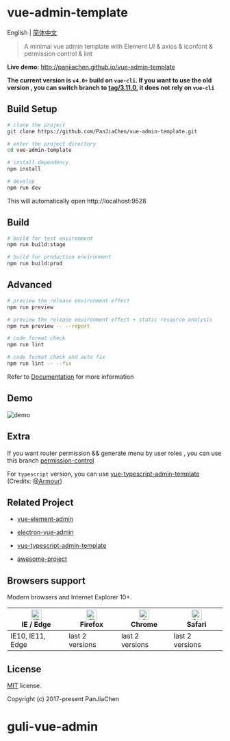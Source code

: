 # vue-admin-template

English | [简体中文](./README-zh.md)

> A minimal vue admin template with Element UI & axios & iconfont & permission control & lint

**Live demo:** http://panjiachen.github.io/vue-admin-template


**The current version is `v4.0+` build on `vue-cli`. If you want to use the old version , you can switch branch to [tag/3.11.0](https://github.com/PanJiaChen/vue-admin-template/tree/tag/3.11.0), it does not rely on `vue-cli`**

## Build Setup

```bash
# clone the project
git clone https://github.com/PanJiaChen/vue-admin-template.git

# enter the project directory
cd vue-admin-template

# install dependency
npm install

# develop
npm run dev
```

This will automatically open http://localhost:9528

## Build

```bash
# build for test environment
npm run build:stage

# build for production environment
npm run build:prod
```

## Advanced

```bash
# preview the release environment effect
npm run preview

# preview the release environment effect + static resource analysis
npm run preview -- --report

# code format check
npm run lint

# code format check and auto fix
npm run lint -- --fix
```

Refer to [Documentation](https://panjiachen.github.io/vue-element-admin-site/guide/essentials/deploy.html) for more information

## Demo

![demo](https://github.com/PanJiaChen/PanJiaChen.github.io/blob/master/images/demo.gif)

## Extra

If you want router permission && generate menu by user roles , you can use this branch [permission-control](https://github.com/PanJiaChen/vue-admin-template/tree/permission-control)

For `typescript` version, you can use [vue-typescript-admin-template](https://github.com/Armour/vue-typescript-admin-template) (Credits: [@Armour](https://github.com/Armour))

## Related Project

- [vue-element-admin](https://github.com/PanJiaChen/vue-element-admin)

- [electron-vue-admin](https://github.com/PanJiaChen/electron-vue-admin)

- [vue-typescript-admin-template](https://github.com/Armour/vue-typescript-admin-template)

- [awesome-project](https://github.com/PanJiaChen/vue-element-admin/issues/2312)

## Browsers support

Modern browsers and Internet Explorer 10+.

| [<img src="https://raw.githubusercontent.com/alrra/browser-logos/master/src/edge/edge_48x48.png" alt="IE / Edge" width="24px" height="24px" />](http://godban.github.io/browsers-support-badges/)</br>IE / Edge | [<img src="https://raw.githubusercontent.com/alrra/browser-logos/master/src/firefox/firefox_48x48.png" alt="Firefox" width="24px" height="24px" />](http://godban.github.io/browsers-support-badges/)</br>Firefox | [<img src="https://raw.githubusercontent.com/alrra/browser-logos/master/src/chrome/chrome_48x48.png" alt="Chrome" width="24px" height="24px" />](http://godban.github.io/browsers-support-badges/)</br>Chrome | [<img src="https://raw.githubusercontent.com/alrra/browser-logos/master/src/safari/safari_48x48.png" alt="Safari" width="24px" height="24px" />](http://godban.github.io/browsers-support-badges/)</br>Safari |
| --------- | --------- | --------- | --------- |
| IE10, IE11, Edge| last 2 versions| last 2 versions| last 2 versions

## License

[MIT](https://github.com/PanJiaChen/vue-admin-template/blob/master/LICENSE) license.

Copyright (c) 2017-present PanJiaChen
# guli-vue-admin
